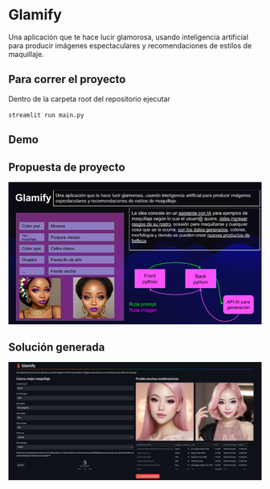 # Glamify
Una aplicación que te hace lucir glamorosa, usando inteligencia artificial para producir imágenes espectaculares y recomendaciones de estilos de maquillaje.

## Para correr el proyecto
Dentro de la carpeta root del repositorio ejecutar

`streamlit run main.py`

## Demo



## Propuesta de proyecto

![](img/presentacion.png)

## Solución generada

![](img/final.jpeg)
